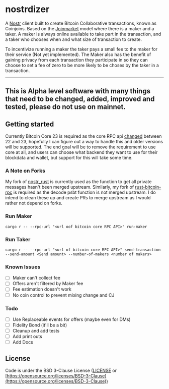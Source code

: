 # nostrdizer


A [Nostr](https://github.com/nostr-protocol/nostr) client built to create Bitcoin Collaborative transactions, known as Coinjoins. 
Based on the [Joinmarket](https://github.com/JoinMarket-Org/joinmarket-clientserver) model where there is a maker and a taker. 
A maker is always online available to take part in the transaction, and a taker who chooses when and what size of transaction to create.

To incentivize running a maker the taker pays a small fee to the maker for their service (Not yet implemented). The Maker also has the benefit of gaining privacy from each transaction they participate in so they can choose to set a fee of zero to be more likely to be choses by the taker in a transaction.  

---
**This is Alpha level software with many things that need to be changed, added, improved and tested, please do not use on mainnet.**
---

## Getting started
Currently Bitcoin Core 23 is required as the core RPC api [changed](https://github.com/rust-bitcoin/rust-bitcoincore-rpc/issues/260) between 22 and 23, hopefully I can figure out a way to handle this and older versions will be supported. The end goal will be to remove the requirement to use core at all, and users can choose what backend they want to use for their blockdata and wallet, but support for this will take some time.  

### A Note on Forks
My fork of [nostr_rust](https://github.com/0xtlt/nostr_rust) is currently used as the function to get all private messages hasn't been merged upstream.
Similarly, my fork of [rust-bitcoin-rpc](https://github.com/rust-bitcoin/rust-bitcoincore-rpc) is required as the decode psbt function is not merged upstream. 
I do intend to clean these up and create PRs to merge upstream as I would rather not depend on forks. 
### Run Maker 
```
cargo r -- --rpc-url "<url oof bitcoin core RPC API>" run-maker
```
### Run Taker
```
cargo r -- --rpc-url "<url of bitcoin core RPC API>" send-transaction --send-amount <Send amount> --number-of-makers <number of makers>

```


### Known Issues
- [ ] Maker can't collect fee
- [ ] Offers aren't filtered by Maker fee
- [ ] Fee estimation doesn't work
- [ ] No coin control to prevent mixing change and CJ

### Todo
- [ ] Use Replaceable events for offers (maybe even for DMs)
- [ ] Fidelity Bond (it'll be a bit)
- [ ] Cleanup and add tests
- [ ] Add print outs 
- [ ] Add Docs

## License
Code is under the BSD 3-Clause License ([LICENSE](LICENSE) or [https://opensource.org/licenses/BSD-3-Clause](https://opensource.org/licenses/BSD-3-Clause))  

